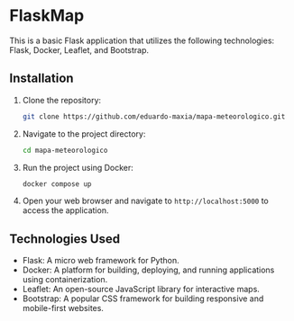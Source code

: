 # FlaskMap

This is a basic Flask application that utilizes the following technologies: Flask, Docker, Leaflet, and Bootstrap.

## Installation

1. Clone the repository:

    ```bash
    git clone https://github.com/eduardo-maxia/mapa-meteorologico.git
    ```

2. Navigate to the project directory:

    ```bash
    cd mapa-meteorologico
    ```

3. Run the project using Docker:

    ```bash
    docker compose up
    ```
4. Open your web browser and navigate to `http://localhost:5000` to access the application.

## Technologies Used

- Flask: A micro web framework for Python.
- Docker: A platform for building, deploying, and running applications using containerization.
- Leaflet: An open-source JavaScript library for interactive maps.
- Bootstrap: A popular CSS framework for building responsive and mobile-first websites.
